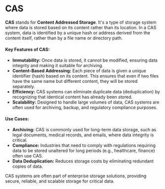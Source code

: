 # CAS

**CAS** stands for **Content Addressed Storage**. It's a type of storage system where data is stored based on its content rather than its location. In a CAS system, data is identified by a unique hash or address derived from the content itself, rather than by a file name or directory path.

#### Key Features of CAS:

* **Immutability:** Once data is stored, it cannot be modified, ensuring data integrity and making it suitable for archiving.
* **Content-Based Addressing:** Each piece of data is given a unique identifier (hash) based on its content. This ensures that even if two files have the same name but different content, they will be stored separately.
* **Efficiency:** CAS systems can eliminate duplicate data (deduplication) by recognizing that identical content has already been stored.
* **Scalability:** Designed to handle large volumes of data, CAS systems are often used for archiving, backup, and regulatory compliance purposes.

#### Use Cases:

* **Archiving:** CAS is commonly used for long-term data storage, such as legal documents, medical records, and emails, where data integrity is critical.
* **Compliance:** Industries that need to comply with regulations requiring data to be stored unaltered for long periods (e.g., healthcare, finance) often use CAS.
* **Data Deduplication:** Reduces storage costs by eliminating redundant copies of data.

CAS systems are often part of enterprise storage solutions, providing secure, reliable, and scalable storage for critical data.
